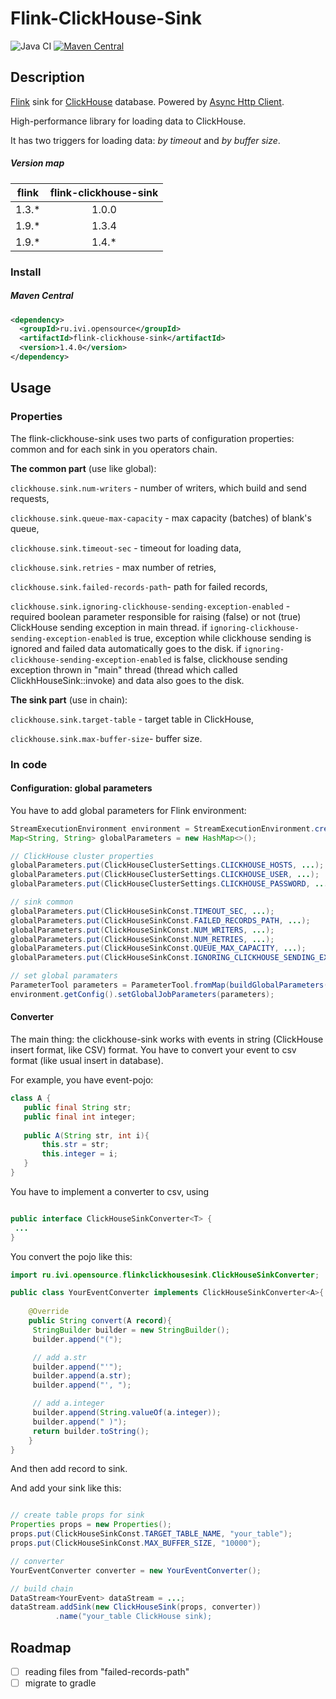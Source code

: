 
# Flink-ClickHouse-Sink

![Java CI](https://github.com/ivi-ru/flink-clickhouse-sink/actions/workflows/maven.yml/badge.svg)
[![Maven Central](https://maven-badges.herokuapp.com/maven-central/ru.ivi.opensource/flink-clickhouse-sink/badge.svg)](https://maven-badges.herokuapp.com/maven-central/ru.ivi.opensource/flink-clickhouse-sink/)

## Description

[Flink](https://github.com/apache/flink) sink for [ClickHouse](https://github.com/yandex/ClickHouse) database. 
Powered by [Async Http Client](https://github.com/AsyncHttpClient/async-http-client).

High-performance library for loading data to ClickHouse. 

It has two triggers for loading data:
_by timeout_ and _by buffer size_.

##### Version map
|flink    | flink-clickhouse-sink | 
|:-------:|:---------------------:| 
|1.3.*    |         1.0.0         |
|1.9.*    |         1.3.4         |
|1.9.*    |         1.4.*         |

### Install

##### Maven Central

```xml
<dependency>
  <groupId>ru.ivi.opensource</groupId>
  <artifactId>flink-clickhouse-sink</artifactId>
  <version>1.4.0</version>
</dependency>
```

## Usage
### Properties
The flink-clickhouse-sink uses two parts of configuration properties: 
common and for each sink in you operators chain.

**The common part** (use like global):

 `clickhouse.sink.num-writers` - number of writers, which build and  send requests, 
 
 `clickhouse.sink.queue-max-capacity` - max capacity (batches) of blank's queue,
 
 `clickhouse.sink.timeout-sec` - timeout for loading data,
 
 `clickhouse.sink.retries` - max number of retries,
 
 `clickhouse.sink.failed-records-path`- path for failed records,
 
 `clickhouse.sink.ignoring-clickhouse-sending-exception-enabled` - required boolean parameter responsible for raising (false) or not (true) ClickHouse sending exception in main thread. 
 if `ignoring-clickhouse-sending-exception-enabled` is true, exception while clickhouse sending is ignored and failed data automatically goes to the disk.
 if `ignoring-clickhouse-sending-exception-enabled` is false, clickhouse sending exception thrown in "main" thread (thread which called ClickhHouseSink::invoke) and data also goes to the disk.

**The sink part** (use in chain):

 `clickhouse.sink.target-table` - target table in ClickHouse,
 
 `clickhouse.sink.max-buffer-size`- buffer size.

### In code

#### Configuration: global parameters

You have to add global parameters for Flink environment:
```java
StreamExecutionEnvironment environment = StreamExecutionEnvironment.createLocalEnvironment();
Map<String, String> globalParameters = new HashMap<>();

// ClickHouse cluster properties
globalParameters.put(ClickHouseClusterSettings.CLICKHOUSE_HOSTS, ...);
globalParameters.put(ClickHouseClusterSettings.CLICKHOUSE_USER, ...);
globalParameters.put(ClickHouseClusterSettings.CLICKHOUSE_PASSWORD, ...);

// sink common
globalParameters.put(ClickHouseSinkConst.TIMEOUT_SEC, ...);
globalParameters.put(ClickHouseSinkConst.FAILED_RECORDS_PATH, ...);
globalParameters.put(ClickHouseSinkConst.NUM_WRITERS, ...);
globalParameters.put(ClickHouseSinkConst.NUM_RETRIES, ...);
globalParameters.put(ClickHouseSinkConst.QUEUE_MAX_CAPACITY, ...);
globalParameters.put(ClickHouseSinkConst.IGNORING_CLICKHOUSE_SENDING_EXCEPTION_ENABLED, ...);

// set global paramaters
ParameterTool parameters = ParameterTool.fromMap(buildGlobalParameters(config));
environment.getConfig().setGlobalJobParameters(parameters);

```

#### Converter

The main thing: the clickhouse-sink works with events in string
(ClickHouse insert format, like CSV) format.
You have to convert your event to csv format (like usual insert in database).

For example, you have event-pojo:
 ```java
class A {
    public final String str;
    public final int integer;
    
    public A(String str, int i){
        this.str = str;
        this.integer = i;
    }
}
```
You have to implement a converter to csv, using
```java

public interface ClickHouseSinkConverter<T> {
 ...
}
```

You convert the pojo like this:

```java
import ru.ivi.opensource.flinkclickhousesink.ClickHouseSinkConverter;

public class YourEventConverter implements ClickHouseSinkConverter<A>{
    
    @Override
    public String convert(A record){
     StringBuilder builder = new StringBuilder();
     builder.append("(");

     // add a.str
     builder.append("'");
     builder.append(a.str);
     builder.append("', ");

     // add a.integer
     builder.append(String.valueOf(a.integer));
     builder.append(" )");
     return builder.toString();
    }
}
```
And then add record to sink.

And add your sink like this:
```java

// create table props for sink
Properties props = new Properties();
props.put(ClickHouseSinkConst.TARGET_TABLE_NAME, "your_table");
props.put(ClickHouseSinkConst.MAX_BUFFER_SIZE, "10000");

// converter
YourEventConverter converter = new YourEventConverter();       

// build chain
DataStream<YourEvent> dataStream = ...;
dataStream.addSink(new ClickHouseSink(props, converter))
          .name("your_table ClickHouse sink);
```

## Roadmap
- [ ] reading files from "failed-records-path"
- [ ] migrate to gradle
